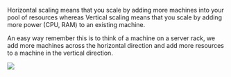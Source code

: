Horizontal scaling means that you scale by adding more machines into your pool of resources whereas Vertical scaling means that you scale by adding more power (CPU, RAM) to an existing machine.

An easy way remember this is to think of a machine on a server rack, we add more machines across the horizontal direction and add more resources to a machine in the vertical direction.


![](https://i.stack.imgur.com/On3tO.png)